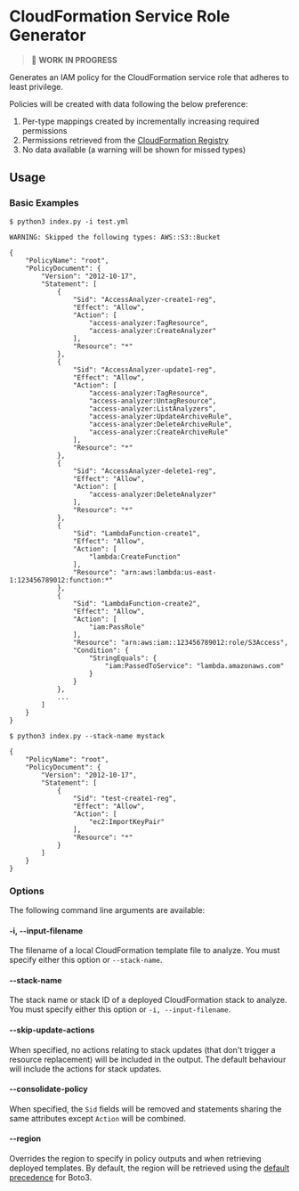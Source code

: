 # CloudFormation Service Role Generator

> :construction: **WORK IN PROGRESS**

Generates an IAM policy for the CloudFormation service role that adheres to least privilege.

Policies will be created with data following the below preference:
1. Per-type mappings created by incrementally increasing required permissions
2. Permissions retrieved from the [CloudFormation Registry](https://docs.aws.amazon.com/AWSCloudFormation/latest/UserGuide/registry.html)
3. No data available (a warning will be shown for missed types)

## Usage

### Basic Examples

```
$ python3 index.py -i test.yml

WARNING: Skipped the following types: AWS::S3::Bucket

{
    "PolicyName": "root",
    "PolicyDocument": {
        "Version": "2012-10-17",
        "Statement": [
            {
                "Sid": "AccessAnalyzer-create1-reg",
                "Effect": "Allow",
                "Action": [
                    "access-analyzer:TagResource",
                    "access-analyzer:CreateAnalyzer"
                ],
                "Resource": "*"
            },
            {
                "Sid": "AccessAnalyzer-update1-reg",
                "Effect": "Allow",
                "Action": [
                    "access-analyzer:TagResource",
                    "access-analyzer:UntagResource",
                    "access-analyzer:ListAnalyzers",
                    "access-analyzer:UpdateArchiveRule",
                    "access-analyzer:DeleteArchiveRule",
                    "access-analyzer:CreateArchiveRule"
                ],
                "Resource": "*"
            },
            {
                "Sid": "AccessAnalyzer-delete1-reg",
                "Effect": "Allow",
                "Action": [
                    "access-analyzer:DeleteAnalyzer"
                ],
                "Resource": "*"
            },
            {
                "Sid": "LambdaFunction-create1",
                "Effect": "Allow",
                "Action": [
                    "lambda:CreateFunction"
                ],
                "Resource": "arn:aws:lambda:us-east-1:123456789012:function:*"
            },
            {
                "Sid": "LambdaFunction-create2",
                "Effect": "Allow",
                "Action": [
                    "iam:PassRole"
                ],
                "Resource": "arn:aws:iam::123456789012:role/S3Access",
                "Condition": {
                    "StringEquals": {
                        "iam:PassedToService": "lambda.amazonaws.com"
                    }
                }
            },
            ...
        ]
    }
}
```

```
$ python3 index.py --stack-name mystack

{
    "PolicyName": "root",
    "PolicyDocument": {
        "Version": "2012-10-17",
        "Statement": [
            {
                "Sid": "test-create1-reg",
                "Effect": "Allow",
                "Action": [
                    "ec2:ImportKeyPair"
                ],
                "Resource": "*"
            }
        ]
    }
}
```

### Options

The following command line arguments are available:

#### -i, --input-filename <filename>

The filename of a local CloudFormation template file to analyze. You must specify either this option or `--stack-name`.

#### --stack-name <stackname>

The stack name or stack ID of a deployed CloudFormation stack to analyze. You must specify either this option or `-i, --input-filename`.

#### --skip-update-actions

When specified, no actions relating to stack updates (that don't trigger a resource replacement) will be included in the output. The default behaviour will include the actions for stack updates.

#### --consolidate-policy

When specified, the `Sid` fields will be removed and statements sharing the same attributes except `Action` will be combined.

#### --region <name>

Overrides the region to specify in policy outputs and when retrieving deployed templates. By default, the region will be retrieved using the [default precedence](https://boto3.amazonaws.com/v1/documentation/api/latest/guide/configuration.html#configuring-credentials) for Boto3.

